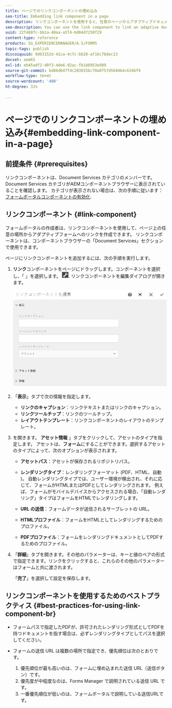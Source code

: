 ```yaml
---
title: ページでのリンクコンポーネントの埋め込み
seo-title: Embedding link component in a page
description: リンクコンポーネントを使用すると、任意のページからアダプティブドキュメントやアダプティブフォームをリンクすることができます。
seo-description: You can use the link component to link an adaptive document or an adaptive form from any page.
uuid: 22f488fc-bb1a-40aa-a5f4-6d04d7250f29
content-type: reference
products: SG_EXPERIENCEMANAGER/6.5/FORMS
topic-tags: publish
discoiquuid: 9d63152d-41ca-4c7c-bb20-af16c7bdec13
docset: aem65
exl-id: eb45adf2-d0f3-4de6-92ac-fb146953e989
source-git-commit: bd86d647fdc203015bc70a0f57d5b94b4c634bf9
workflow-type: tm+mt
source-wordcount: '408'
ht-degree: 31%

---
```


# ページでのリンクコンポーネントの埋め込み{#embedding-link-component-in-a-page}

## 前提条件 {#prerequisites}

リンクコンポーネントは、Document Services カテゴリのメンバーです。 Document Services カテゴリがAEMコンポーネントブラウザーに表示されていることを確認します。 カテゴリが表示されない場合は、次の手順に従います： [フォームポータルコンポーネントの有効化](/help/forms/using/enabling-forms-portal-components.md).

## リンクコンポーネント {#link-component}

フォームポータルの作成者は、リンクコンポーネントを使用して、ページ上の任意の場所からアダプティブフォームへのリンクを作成できます。 リンクコンポーネントは、コンポーネントブラウザーの「Document Services」セクションで使用できます。

ページにリンクコンポーネントを追加するには、次の手順を実行します。

1. **リンク**&#x200B;コンポーネントをページにドラッグします。コンポーネントを選択し、「 」を選択します。 ![cmppr](assets/cmppr.png). リンクコンポーネントを編集ダイアログが開きます。

   ![edit-link-component](assets/edit-link-component.png)

1. 「**表示**」タブで次の情報を指定します。

   * **リンクのキャプション**：リンクテキストまたはリンクのキャプション。
   * **リンクツールチップ**：リンクのツールチップ。
   * **レイアウトテンプレート**：リンクコンポーネントのレイアウトのテンプレート。

1. を開きます。 **アセット情報** 」タブをクリックして、アセットのタイプを指定します。 アセットは、**フォーム**&#x200B;にすることができます。選択するアセットのタイプによって、次のオプションが表示されます。

   * **アセットパス**：アセットが保存されるリポジトリパス。

   * **レンダリングタイプ**：レンダリングフォーマット (PDF、HTML、自動 )。 自動レンダリングタイプでは、ユーザー環境が検出され、それに応じて、フォームがHTMLまたはPDFとしてレンダリングされます。 例えば、フォームがモバイルデバイスからアクセスされる場合、「自動レンダリング」タイプはフォームをHTMLでレンダリングします。
   * **URL の送信**：フォームデータが送信されるサーブレットの URL。
   * **HTMLプロファイル**：フォームをHTMLとしてレンダリングするためのプロファイル。
   * **PDFプロファイル**：フォームをレンダリングドキュメントとしてPDFするためのプロファイル。

1. 「**詳細**」タブを開きます。その他のパラメーターは、キーと値のペアの形式で指定できます。リンクをクリックすると、これらのその他のパラメーターはフォームと共に渡されます。

   「**完了**」を選択して設定を保存します。

## リンクコンポーネントを使用するためのベストプラクティス {#best-practices-for-using-link-component-br}

* フォームパスで指定したPDFが、許可されたレンダリング形式としてPDFを持つドキュメントを指す場合は、必ずレンダリングタイプとしてパスを選択してください。
* フォームの送信 URL は複数の場所で指定でき、優先順位は次のとおりです。

   1. 優先順位が最も高いのは、フォームに埋め込まれた送信 URL（送信ボタン）です。
   1. 優先度が中程度なのは、Forms Manager で説明されている送信 URL です。
   1. 一番優先順位が低いのは、フォームポータルで説明している送信URLです。

